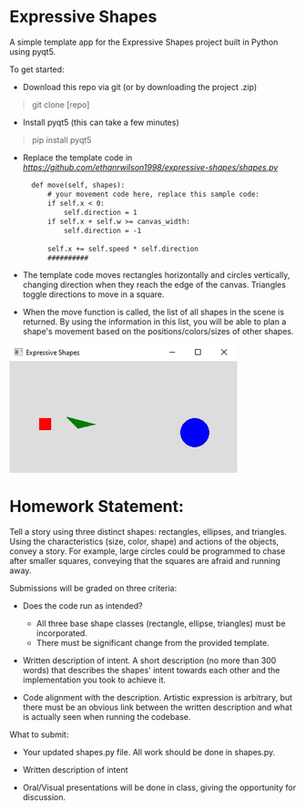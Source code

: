 # Expressive Shapes

A simple template app for the Expressive Shapes project built in Python using pyqt5.

To get started:

- Download this repo via git (or by downloading the project .zip)
> git clone [repo]
- Install pyqt5 (this can take a few minutes)
> pip install pyqt5
- Replace the template code in *https://github.com/ethanrwilson1998/expressive-shapes/shapes.py*		

		def move(self, shapes):  
			# your movement code here, replace this sample code:  
			if self.x < 0:  
				self.direction = 1  
			if self.x + self.w >= canvas_width:  
				self.direction = -1  

			self.x += self.speed * self.direction  
			##########

- The template code moves rectangles horizontally and circles vertically, changing direction when they reach the edge of the canvas.  Triangles toggle directions to move in a square.
- When the move function is called, the list of all shapes in the scene is returned.  By using the information in this list, you will be able to plan a shape's movement based on the positions/colors/sizes of other shapes.

![Template in action](main-gif.gif)

# Homework Statement:

Tell a story using three distinct shapes: rectangles, ellipses, and triangles.  
Using the characteristics (size, color, shape) and actions of the objects, convey a
story.  For example, large circles could be programmed to chase after smaller squares, 
conveying that the squares are afraid and running away.

Submissions will be graded on three criteria:

- Does the code run as intended?  
    - All three base shape classes (rectangle, ellipse, triangles) must be incorporated.
    - There must be significant change from the provided template.
    
- Written description of intent.  A short description (no more than 300 words) that describes 
the shapes' intent towards each other and the implementation you took to achieve it.

- Code alignment with the description.  Artistic expression is arbitrary, but there must be an
obvious link between the written description and what is actually seen when running the codebase.

What to submit:

- Your updated shapes.py file.  All work should be done in shapes.py.

- Written description of intent

- Oral/Visual presentations will be done in class, giving the opportunity for discussion.

